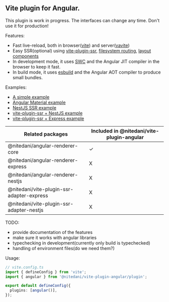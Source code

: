 Vite plugin for Angular.
---

This plugin is work in progress. The interfaces can change any time. Don't use it for production!

Features:
- Fast live-reload, both in browser([vite](https://vitejs.dev/)) and server([vavite](https://github.com/cyco130/vavite))
- Easy SSR(optional) using [vite-plugin-ssr](https://vite-plugin-ssr.com/), [filesystem routing](https://vite-plugin-ssr.com/filesystem-routing), [layout components](https://vite-plugin-ssr.com/layouts)
- In development mode, it uses [SWC](https://swc.rs/) and the Angular JIT compiler in the browser to keep it fast.
- In build mode, it uses [esbuild](https://esbuild.github.io/) and the Angular AOT compiler to produce small bundles.

Examples:
- [A simple example](./examples/simple/)
- [Angular Material example](./examples/material/)
- [NestJS SSR example](./examples/universal/)
- [vite-plugin-ssr + NestJS example](./examples/vps/)
- [vite-plugin-ssr + Express example](./examples/vps-express/)

| Related packages                          | Included in @nitedani/vite-plugin-angular |
|-------------------------------------------|-------------------------------------------|
| @nitedani/angular-renderer-core           | ✓                                         |
| @nitedani/angular-renderer-express        | X                                         |
| @nitedani/angular-renderer-nestjs         | X                                         |
| @nitedani/vite-plugin-ssr-adapter-express | X                                         |
| @nitedani/vite-plugin-ssr-adapter-nestjs  | X                                         |

TODO:
- provide documentation of the features
- make sure it works with angular libraries
- typechecking in development(currently only build is typechecked)
- handling of environment files(do we need them?)

Usage:

```typescript
// vite.config.ts
import { defineConfig } from 'vite';
import { angular } from '@nitedani/vite-plugin-angular/plugin';

export default defineConfig({
  plugins: [angular()],
});


```